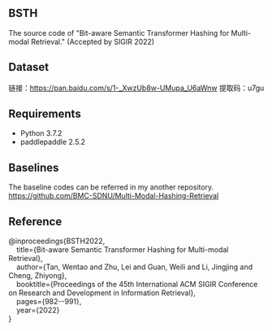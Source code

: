 ## BSTH
The source code of "Bit-aware Semantic Transformer Hashing for Multi-modal Retrieval." (Accepted by SIGIR 2022)

## Dataset
  链接：https://pan.baidu.com/s/1-_XwzUb8w-UMupa_U6aWnw 提取码：u7gu

## Requirements

- Python 3.7.2
- paddlepaddle 2.5.2

## Baselines
The baseline codes can be referred in my another repository.  
https://github.com/BMC-SDNU/Multi-Modal-Hashing-Retrieval

## Reference
  @inproceedings{BSTH2022,   
  &nbsp;&nbsp;&nbsp;&nbsp;title={Bit-aware Semantic Transformer Hashing for Multi-modal Retrieval},   
  &nbsp;&nbsp;&nbsp;&nbsp;author={Tan, Wentao and Zhu, Lei and Guan, Weili and Li, Jingjing and Cheng, Zhiyong},   
  &nbsp;&nbsp;&nbsp;&nbsp;booktitle={Proceedings of the 45th International ACM SIGIR Conference on Research and Development in Information Retrieval},   
  &nbsp;&nbsp;&nbsp;&nbsp;pages={982--991},   
  &nbsp;&nbsp;&nbsp;&nbsp;year={2022}   
 }
